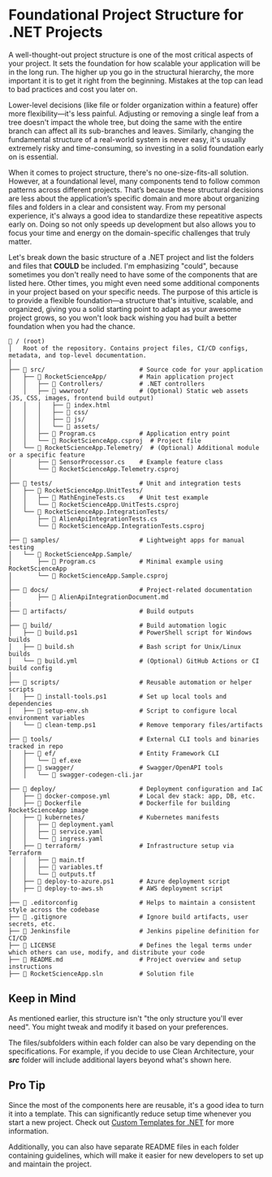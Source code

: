 # Foundational Project Structure for .NET Projects

A well-thought-out project structure is one of the most critical aspects of your project. It sets the foundation for how scalable your application will be in the long run. The higher up you go in the structural hierarchy, the more important it is to get it right from the beginning. Mistakes at the top can lead to bad practices and cost you later on. 

Lower-level decisions (like file or folder organization within a feature) offer more flexibility—it's less painful. Adjusting or removing a single leaf from a tree doesn't impact the whole tree, but doing the same with the entire branch can affect all its sub-branches and leaves. Similarly, changing the fundamental structure of a real-world system is never easy, it's usually extremely risky and time-consuming, so investing in a solid foundation early on is essential.

When it comes to project structure, there's no one-size-fits-all solution. However, at a foundational level, many components tend to follow common patterns across different projects. That’s because these structural decisions are less about the application’s specific domain and more about organizing files and folders in a clear and consistent way. From my personal experience, it's always a good idea to standardize these repeatitive aspects early on. Doing so not only speeds up development but also allows you to focus your time and energy on the domain-specific challenges that truly matter.

Let's break down the basic structure of a .NET project and list the folders and files that **COULD** be included. I'm emphasizing "could", because sometimes you don't really need to have some of the components that are listed here. Other times, you might even need some additional components in your project based on your specific needs. The purpose of this article is to provide a flexible foundation—a structure that's intuitive, scalable, and organized, giving you a solid starting point to adapt as your awesome project grows, so you won't look back wishing you had built a better foundation when you had the chance.

```
📁 / (root)  
│   Root of the repository. Contains project files, CI/CD configs, metadata, and top-level documentation.
│
├── 📁 src/                          # Source code for your application
│   ├── 📁 RocketScienceApp/         # Main application project
│   │   ├── 📁 Controllers/          # .NET controllers
│   │   ├── 📁 wwwroot/              # (Optional) Static web assets (JS, CSS, images, frontend build output)
│   │   │   ├── 📄 index.html
│   │   │   ├── 📁 css/
│   │   │   ├── 📁 js/
│   │   │   └── 📁 assets/
│   │   ├── 📄 Program.cs            # Application entry point
│   │   └── 📄 RocketScienceApp.csproj  # Project file
│   └── 📁 RocketScienceApp.Telemetry/  # (Optional) Additional module or a specific feature
│       ├── 📄 SensorProcessor.cs    # Example feature class
│       └── 📄 RocketScienceApp.Telemetry.csproj
│
├── 📁 tests/                        # Unit and integration tests
│   ├── 📁 RocketScienceApp.UnitTests/
│   │   ├── 📄 MathEngineTests.cs    # Unit test example
│   │   └── 📄 RocketScienceApp.UnitTests.csproj
│   └── 📁 RocketScienceApp.IntegrationTests/
│       ├── 📄 AlienApiIntegrationTests.cs
│       └── 📄 RocketScienceApp.IntegrationTests.csproj
│
├── 📁 samples/                      # Lightweight apps for manual testing
│   └── 📁 RocketScienceApp.Sample/
│       ├── 📄 Program.cs            # Minimal example using RocketScienceApp
│       └── 📄 RocketScienceApp.Sample.csproj
│
├── 📁 docs/                         # Project-related documentation
│       ├── 📄 AlienApiIntegrationDocument.md
|
├── 📁 artifacts/                    # Build outputs
│
├── 📁 build/                        # Build automation logic
│   ├── 📄 build.ps1                 # PowerShell script for Windows builds
│   ├── 📄 build.sh                  # Bash script for Unix/Linux builds
│   └── 📄 build.yml                 # (Optional) GitHub Actions or CI build config
│
├── 📁 scripts/                      # Reusable automation or helper scripts
│   ├── 📄 install-tools.ps1         # Set up local tools and dependencies
│   ├── 📄 setup-env.sh              # Script to configure local environment variables
│   └── 📄 clean-temp.ps1            # Remove temporary files/artifacts
│
├── 📁 tools/                        # External CLI tools and binaries tracked in repo
│   ├── 📁 ef/                       # Entity Framework CLI
│   │   └── 📄 ef.exe
│   ├── 📁 swagger/                  # Swagger/OpenAPI tools
│   │   └── 📄 swagger-codegen-cli.jar
│
├── 📁 deploy/                       # Deployment configuration and IaC
│   ├── 📄 docker-compose.yml        # Local dev stack: app, DB, etc.
│   ├── 📄 Dockerfile                # Dockerfile for building RocketScienceApp image
│   ├── 📁 kubernetes/               # Kubernetes manifests
│   │   ├── 📄 deployment.yaml
│   │   ├── 📄 service.yaml
│   │   └── 📄 ingress.yaml
│   ├── 📁 terraform/                # Infrastructure setup via Terraform
│   │   ├── 📄 main.tf
│   │   ├── 📄 variables.tf
│   │   └── 📄 outputs.tf
│   ├── 📄 deploy-to-azure.ps1       # Azure deployment script
│   ├── 📄 deploy-to-aws.sh          # AWS deployment script
│
├── 📄 .editorconfig                 # Helps to maintain a consistent style across the codebase
├── 📄 .gitignore                    # Ignore build artifacts, user secrets, etc.
├── 📄 Jenkinsfile                   # Jenkins pipeline definition for CI/CD
├── 📄 LICENSE                       # Defines the legal terms under which others can use, modify, and distribute your code
├── 📄 README.md                     # Project overview and setup instructions
├── 📄 RocketScienceApp.sln          # Solution file
```

## Keep in Mind

As mentioned earlier, this structure isn't "the only structure you'll ever need". You might tweak and modify it based on your preferences.

The files/subfolders within each folder can also be vary depending on the specifications. For example, if you decide to use Clean Architecture, your ***src*** folder will include additional layers beyond what's shown here.

## Pro Tip

Since the most of the components here are reusable, it's a good idea to turn it into a template. This can significantly reduce setup time whenever you start a new project. Check out [Custom Templates for .NET](https://learn.microsoft.com/en-us/dotnet/core/tools/custom-templates) for more information.

Additionally, you can also have separate README files in each folder containing guidelines, which will make it easier for new developers to set up and maintain the project.